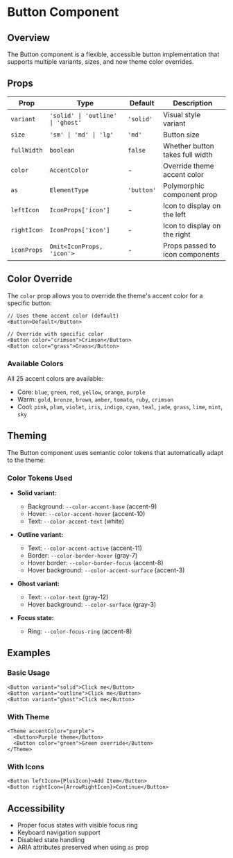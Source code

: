 # Button Component

## Overview

The Button component is a flexible, accessible button implementation that supports multiple variants, sizes, and now theme color overrides.

## Props

| Prop | Type | Default | Description |
|------|------|---------|-------------|
| `variant` | `'solid' \| 'outline' \| 'ghost'` | `'solid'` | Visual style variant |
| `size` | `'sm' \| 'md' \| 'lg'` | `'md'` | Button size |
| `fullWidth` | `boolean` | `false` | Whether button takes full width |
| `color` | `AccentColor` | - | Override theme accent color |
| `as` | `ElementType` | `'button'` | Polymorphic component prop |
| `leftIcon` | `IconProps['icon']` | - | Icon to display on the left |
| `rightIcon` | `IconProps['icon']` | - | Icon to display on the right |
| `iconProps` | `Omit<IconProps, 'icon'>` | - | Props passed to icon components |

## Color Override

The `color` prop allows you to override the theme's accent color for a specific button:

```tsx
// Uses theme accent color (default)
<Button>Default</Button>

// Override with specific color
<Button color="crimson">Crimson</Button>
<Button color="grass">Grass</Button>
```

### Available Colors

All 25 accent colors are available:
- Core: `blue`, `green`, `red`, `yellow`, `orange`, `purple`
- Warm: `gold`, `bronze`, `brown`, `amber`, `tomato`, `ruby`, `crimson`
- Cool: `pink`, `plum`, `violet`, `iris`, `indigo`, `cyan`, `teal`, `jade`, `grass`, `lime`, `mint`, `sky`

## Theming

The Button component uses semantic color tokens that automatically adapt to the theme:

### Color Tokens Used

- **Solid variant:**
  - Background: `--color-accent-base` (accent-9)
  - Hover: `--color-accent-hover` (accent-10)
  - Text: `--color-accent-text` (white)

- **Outline variant:**
  - Text: `--color-accent-active` (accent-11)
  - Border: `--color-border-hover` (gray-7)
  - Hover border: `--color-border-focus` (accent-8)
  - Hover background: `--color-accent-surface` (accent-3)

- **Ghost variant:**
  - Text: `--color-text` (gray-12)
  - Hover background: `--color-surface` (gray-3)

- **Focus state:**
  - Ring: `--color-focus-ring` (accent-8)

## Examples

### Basic Usage
```tsx
<Button variant="solid">Click me</Button>
<Button variant="outline">Click me</Button>
<Button variant="ghost">Click me</Button>
```

### With Theme
```tsx
<Theme accentColor="purple">
  <Button>Purple theme</Button>
  <Button color="green">Green override</Button>
</Theme>
```

### With Icons
```tsx
<Button leftIcon={PlusIcon}>Add Item</Button>
<Button rightIcon={ArrowRightIcon}>Continue</Button>
```

## Accessibility

- Proper focus states with visible focus ring
- Keyboard navigation support
- Disabled state handling
- ARIA attributes preserved when using `as` prop